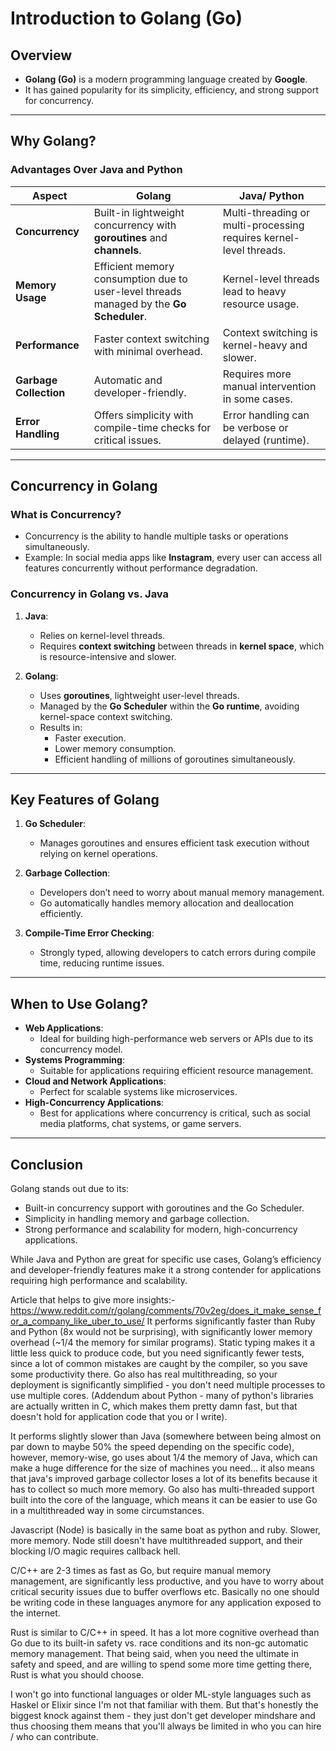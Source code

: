 # **Introduction to Golang (Go)**

## **Overview**
- **Golang (Go)** is a modern programming language created by **Google**.
- It has gained popularity for its simplicity, efficiency, and strong support for concurrency.

---

## **Why Golang?**

### **Advantages Over Java and Python**

| **Aspect**             | **Golang**                                                             | **Java**/ **Python**                                  |
|-------------------------|------------------------------------------------------------------------|------------------------------------------------------|
| **Concurrency**         | Built-in lightweight concurrency with **goroutines** and **channels**.| Multi-threading or multi-processing requires kernel-level threads. |
| **Memory Usage**        | Efficient memory consumption due to user-level threads managed by the **Go Scheduler**.| Kernel-level threads lead to heavy resource usage.  |
| **Performance**         | Faster context switching with minimal overhead.                      | Context switching is kernel-heavy and slower.       |
| **Garbage Collection**  | Automatic and developer-friendly.                                     | Requires more manual intervention in some cases.    |
| **Error Handling**      | Offers simplicity with compile-time checks for critical issues.       | Error handling can be verbose or delayed (runtime). |

---

## **Concurrency in Golang**

### **What is Concurrency?**
- Concurrency is the ability to handle multiple tasks or operations simultaneously.
- Example: In social media apps like **Instagram**, every user can access all features concurrently without performance degradation.

### **Concurrency in Golang vs. Java**
1. **Java**:
   - Relies on kernel-level threads.
   - Requires **context switching** between threads in **kernel space**, which is resource-intensive and slower.
   
2. **Golang**:
   - Uses **goroutines**, lightweight user-level threads.
   - Managed by the **Go Scheduler** within the **Go runtime**, avoiding kernel-space context switching.
   - Results in:
     - Faster execution.
     - Lower memory consumption.
     - Efficient handling of millions of goroutines simultaneously.

---

## **Key Features of Golang**

1. **Go Scheduler**:
   - Manages goroutines and ensures efficient task execution without relying on kernel operations.

2. **Garbage Collection**:
   - Developers don’t need to worry about manual memory management.
   - Go automatically handles memory allocation and deallocation efficiently.

3. **Compile-Time Error Checking**:
   - Strongly typed, allowing developers to catch errors during compile time, reducing runtime issues.

---

## **When to Use Golang?**

- **Web Applications**:
  - Ideal for building high-performance web servers or APIs due to its concurrency model.
- **Systems Programming**:
  - Suitable for applications requiring efficient resource management.
- **Cloud and Network Applications**:
  - Perfect for scalable systems like microservices.
- **High-Concurrency Applications**:
  - Best for applications where concurrency is critical, such as social media platforms, chat systems, or game servers.

---

## **Conclusion**
Golang stands out due to its:
- Built-in concurrency support with goroutines and the Go Scheduler.
- Simplicity in handling memory and garbage collection.
- Strong performance and scalability for modern, high-concurrency applications.

While Java and Python are great for specific use cases, Golang’s efficiency and developer-friendly features make it a strong contender for applications requiring high performance and scalability.


Article that helps to give more insights:-
https://www.reddit.com/r/golang/comments/70v2eg/does_it_make_sense_for_a_company_like_uber_to_use/
It performs significantly faster than Ruby and Python (8x would not be surprising), with significantly lower memory overhead (~1/4 the memory for similar programs). Static typing makes it a little less quick to produce code, but you need significantly fewer tests, since a lot of common mistakes are caught by the compiler, so you save some productivity there. Go also has real multithreading, so your deployment is significantly simplified - you don't need multiple processes to use multiple cores. (Addendum about Python - many of python's libraries are actually written in C, which makes them pretty damn fast, but that doesn't hold for application code that you or I write).

It performs slightly slower than Java (somewhere between being almost on par down to maybe 50% the speed depending on the specific code), however, memory-wise, go uses about 1/4 the memory of Java, which can make a huge difference for the size of machines you need... it also means that java's improved garbage collector loses a lot of its benefits because it has to collect so much more memory. Go also has multi-threaded support built into the core of the language, which means it can be easier to use Go in a multithreaded way in some circumstances.

Javascript (Node) is basically in the same boat as python and ruby. Slower, more memory. Node still doesn't have multithreaded support, and their blocking I/O magic requires callback hell.

C/C++ are 2-3 times as fast as Go, but require manual memory management, are significantly less productive, and you have to worry about critical security issues due to buffer overflows etc. Basically no one should be writing code in these languages anymore for any application exposed to the internet.

Rust is similar to C/C++ in speed. It has a lot more cognitive overhead than Go due to its built-in safety vs. race conditions and its non-gc automatic memory management. That being said, when you need the ultimate in safety and speed, and are willing to spend some more time getting there, Rust is what you should choose.

I won't go into functional languages or older ML-style languages such as Haskel or Elixir since I'm not that familiar with them. But that's honestly the biggest knock against them - they just don't get developer mindshare and thus choosing them means that you'll always be limited in who you can hire / who can contribute.
